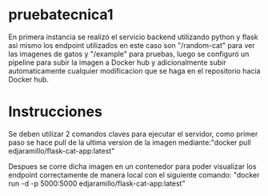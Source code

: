 # pruebatecnica1

En primera instancia se realizó el servicio backend utilizando python y flask asi mismo los endpoint utilizados en este caso son "/random-cat" para ver las imagenes de gatos y "/example" para pruebas, luego se configuró un pipeline para subir la imagen a Docker hub y adicionalmente subir automaticamente cualquier modificacion que se haga en el repositorio hacia Docker hub.

# Instrucciones

Se deben utilizar 2 comandos claves para ejecutar el servidor, como primer paso se hace pull de la ultima version de la imagen mediante:"docker pull edjaramillo/flask-cat-app:latest"

 Despues se corre dicha imagen en un contenedor para poder visualizar los endpoint correctamente de manera local con el siguiente comando: "docker run -d -p 5000:5000 edjaramillo/flask-cat-app:latest"
